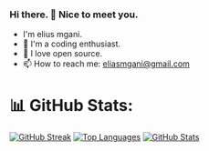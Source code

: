 ### Hi there. 👋 Nice to meet you.
- I'm elius mgani.
- 🫡 I'm a coding enthusiast.
- 💞 I love open source.
- 📫 How to reach me: eliasmgani@gmail.com

# 📊 GitHub Stats:
[![GitHub Streak](https://github-readme-streak-stats.herokuapp.com/?user=eliusmgani&theme=default&background=FFFFFF&stroke=000000&hide_border=true&hide_title=true&card_width=450)](https://git.io/streak-stats)
[![Top Languages](https://github-readme-stats.vercel.app/api/top-langs/?username=eliusmgani&layout=compact&bg_color=FFFFFF&title_color=f77f00&text_color=000000&border_color=f77f00&hide_title=true&card_width=450&langs_count=6)](https://git.io/streak-stats)
[![GitHub Stats](https://github-readme-stats.vercel.app/api?username=eliusmgani&show_icons=true&bg_color=FFFFFF&title_color=f77f00&icon_color=f77f00&text_color=000000&border_color=f77f00&hide_title=true&include_all_commits=true&count_private=true&hide_rank=true&card_width=450)](https://git.io/streak-stats)
